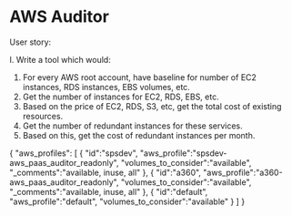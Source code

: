 # AWS Auditor
User story: 

I. Write a tool which would: 
1. For every AWS root account, have baseline for number of EC2 instances, RDS instances, EBS volumes, etc.
2. Get the number of instances for EC2, RDS, EBS, etc.
3. Based on the price of EC2, RDS, S3, etc, get the total cost of existing resources.
4. Get the number of redundant instances for these services.
5. Based on this, get the cost of redundant instances per month.


{
	"aws_profiles":
	[
		{
			"id":"spsdev",
			"aws_profile":"spsdev-aws_paas_auditor_readonly",
			"volumes_to_consider":"available",
			"_comments":"available, inuse, all"
		},
		{
			"id":"a360",
			"aws_profile":"a360-aws_paas_auditor_readonly",
			"volumes_to_consider":"available",
			"_comments":"available, inuse, all"
		},
		{
			"id":"default",
			"aws_profile":"default",
			"volumes_to_consider":"available" 
		}
	]
}